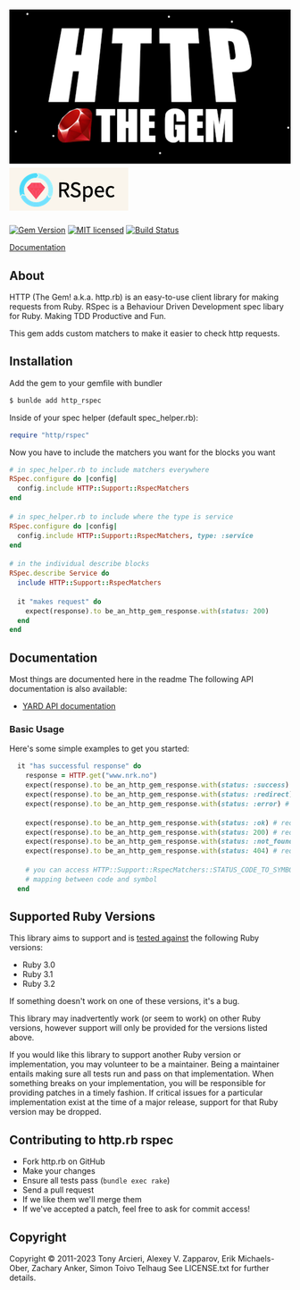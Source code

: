 # ![http.rb](logo.png)![RSpec](logo-rspec.png)

[![Gem Version][gem-image]][gem-link]
[![MIT licensed][license-image]][license-link]
[![Build Status][build-image]][build-link]

[Documentation]

## About

HTTP (The Gem! a.k.a. http.rb) is an easy-to-use client library for making requests
from Ruby. RSpec is a Behaviour Driven Development spec libary for Ruby. Making TDD 
Productive and Fun.

This gem adds custom matchers to make it easier to check http requests.

## Installation

Add the gem to your gemfile with bundler 
```bash 
$ bunlde add http_rspec
```

Inside of your spec helper (default spec_helper.rb):
```ruby
require "http/rspec"
```

Now you have to include the matchers you want for the blocks you want
```ruby
# in spec_helper.rb to include matchers everywhere
RSpec.configure do |config|
  config.include HTTP::Support::RspecMatchers
end

# in spec_helper.rb to include where the type is service
RSpec.configure do |config|
  config.include HTTP::Support::RspecMatchers, type: :service
end

# in the individual describe blocks
RSpec.describe Service do
  include HTTP::Support::RspecMatchers
 
  it "makes request" do
    expect(response).to be_an_http_gem_response.with(status: 200)
  end
end
```

## Documentation

Most things are documented here in the readme
The following API documentation is also available:

- [YARD API documentation](https://www.rubydoc.info/github/httprb/http_rspec)

### Basic Usage

Here's some simple examples to get you started:

```ruby
  it "has successful response" do 
    response = HTTP.get("www.nrk.no")
    expect(response).to be_an_http_gem_response.with(status: :success) # will match 2xx status code
    expect(response).to be_an_http_gem_response.with(status: :redirect) # will match 3xx status code
    expect(response).to be_an_http_gem_response.with(status: :error) # will match 3xx status code
    
    expect(response).to be_an_http_gem_response.with(status: :ok) # require 200 status code
    expect(response).to be_an_http_gem_response.with(status: 200) # require 200 status code
    expect(response).to be_an_http_gem_response.with(status: :not_found) # require 404 status code
    expect(response).to be_an_http_gem_response.with(status: 404) # require 404 status code
    
    # you can access HTTP::Support::RspecMatchers::STATUS_CODE_TO_SYMBOL to see the full 
    # mapping between code and symbol
  end
```

## Supported Ruby Versions

This library aims to support and is [tested against][build-link]
the following Ruby  versions:

- Ruby 3.0
- Ruby 3.1
- Ruby 3.2

If something doesn't work on one of these versions, it's a bug.

This library may inadvertently work (or seem to work) on other Ruby versions,
however support will only be provided for the versions listed above.

If you would like this library to support another Ruby version or
implementation, you may volunteer to be a maintainer. Being a maintainer
entails making sure all tests run and pass on that implementation. When
something breaks on your implementation, you will be responsible for providing
patches in a timely fashion. If critical issues for a particular implementation
exist at the time of a major release, support for that Ruby version may be
dropped.


## Contributing to http.rb rspec

- Fork http.rb on GitHub
- Make your changes
- Ensure all tests pass (`bundle exec rake`)
- Send a pull request
- If we like them we'll merge them
- If we've accepted a patch, feel free to ask for commit access!


## Copyright

Copyright © 2011-2023 Tony Arcieri, Alexey V. Zapparov, Erik Michaels-Ober, Zachary Anker, Simon Toivo Telhaug
See LICENSE.txt for further details.


[//]: # (badges)

[gem-image]: https://img.shields.io/gem/v/httprb_status?logo=ruby
[gem-link]: https://rubygems.org/gems/http_rspec
[license-image]: https://img.shields.io/badge/license-MIT-blue.svg
[license-link]: https://github.com/httprb/http_rspec/blob/main/LICENSE.txt
[build-image]: https://github.com/httprb/http_rspec/workflows/CI/badge.svg
[build-link]: https://github.com/httprb/http_rspec/actions/workflows/ci.yml

[//]: # (links)

[documentation]: https://github.com/httprb/http_rspec/wiki
[requests]: https://docs.python-requests.org/en/latest/
[llhttp]: https://llhttp.org/
